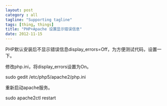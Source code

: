 ```yaml
---
layout: post
category : all
tagline: "Supporting tagline"
tags: [thing, things]
title: "PHP+Apache 设置显示错误信息"
date: 2012-11-15
---
```

PHP默认安装后不显示错误信息display\_errors\=Off，为方便测试代码，设置一下。    
    
修改php.ini，将display\_errors设置为On。    
sudo gedit /etc/php5/apache2/php.ini    
    
重新启动apache服务。    
sudo apache2ctl restart    
